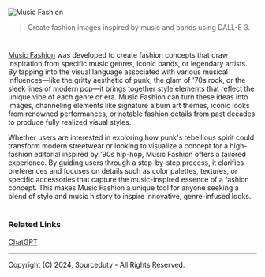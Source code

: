 ![Music Fashion](https://github.com/user-attachments/assets/bc754aea-fd23-4e3e-8701-450a420882ef)

> Create fashion images inspired by music and bands using DALL-E 3.
#

[Music Fashion](https://chatgpt.com/g/g-RNjpmVinK-music-fashion) was developed to create fashion concepts that draw inspiration from specific music genres, iconic bands, or legendary artists. By tapping into the visual language associated with various musical influences—like the gritty aesthetic of punk, the glam of '70s rock, or the sleek lines of modern pop—it brings together style elements that reflect the unique vibe of each genre or era. Music Fashion can turn these ideas into images, channeling elements like signature album art themes, iconic looks from renowned performances, or notable fashion details from past decades to produce fully realized visual styles.

Whether users are interested in exploring how punk's rebellious spirit could transform modern streetwear or looking to visualize a concept for a high-fashion editorial inspired by '90s hip-hop, Music Fashion offers a tailored experience. By guiding users through a step-by-step process, it clarifies preferences and focuses on details such as color palettes, textures, or specific accessories that capture the music-inspired essence of a fashion concept. This makes Music Fashion a unique tool for anyone seeking a blend of style and music history to inspire innovative, genre-infused looks.

#
### Related Links

[ChatGPT](https://github.com/sourceduty/ChatGPT)

***
Copyright (C) 2024, Sourceduty - All Rights Reserved.
